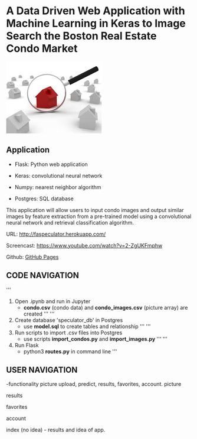 A Data Driven Web Application with Machine Learning in Keras to Image Search the Boston Real Estate Condo Market
===
![picture](/img/glass.jpg)

Application
---

- Flask: Python web application

- Keras: convolutional neural network

- Numpy: nearest neighbor algorithm

- Postgres: SQL database

This application will allow users to input condo images and output similar images by feature extraction from a pre-trained model using a convolutional neural network and retrieval classification algorithm. 


URL:        http://faspeculator.herokuapp.com/

Screencast: https://www.youtube.com/watch?v=2-ZgUKFmphw

Github:     [GitHub Pages](https://github.com/fimhub/speculator/)


CODE NAVIGATION
---
'''
1. Open .ipynb and run in Jupyter
   - **condo.csv** (condo data) and **condo_images.csv** (picture array) are created
'''
'''
2. Create database 'speculator_db' in Postgres 
   - use **model.sql** to create tables and relationship
'''
'''
3. Run scripts to import .csv files into Postgres
   - use scripts **import_condos.py** and **import_images.py**
'''
'''
4. Run Flask 
   - python3 **routes.py** in command line
'''

USER NAVIGATION
---
-functionality picture upload, predict, results, favorites, account.
picture

results

favorites

account

index (no idea) - results and idea of app.










